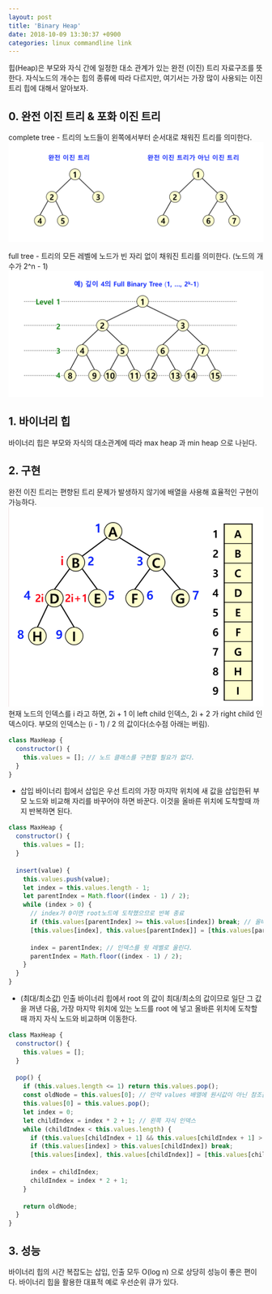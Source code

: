 ```yaml
---
layout: post
title: 'Binary Heap'
date: 2018-10-09 13:30:37 +0900
categories: linux commandline link
---
```


힙(Heap)은 부모와 자식 간에 일정한 대소 관계가 있는 완전 (이진) 트리 자료구조를 뜻한다. 자식노드의 개수는 힙의 종류에 따라 다르지만, 여기서는 가장 많이 사용되는 이진 트리 힙에 대해서 알아보자.<br>

## 0. 완전 이진 트리 & 포화 이진 트리

complete tree - 트리의 노드들이 왼쪽에서부터 순서대로 채워진 트리를 의미한다.
<img src="/assets/images/complete.png">

full tree - 트리의 모든 레벨에 노드가 빈 자리 없이 채워진 트리를 의미한다. (노드의 개수가 2^n - 1)
<img src="/assets/images/full.png">

## 1. 바이너리 힙

바이너리 힙은 부모와 자식의 대소관계에 따라 max heap 과 min heap 으로 나뉜다.

## 2. 구현

완전 이진 트리는 편향된 트리 문제가 발생하지 않기에 배열을 사용해 효율적인 구현이 가능하다.
<img src="/assets/images/array-tree.png">
현재 노드의 인덱스를 i 라고 하면, 2i + 1 이 left child 인덱스, 2i + 2 가 right child 인덱스이다. 부모의 인덱스는 (i - 1) / 2 의 값이다(소수점 아래는 버림).

```javascript
class MaxHeap {
  constructor() {
    this.values = []; // 노드 클래스를 구현할 필요가 없다.
  }
}
```

- 삽입
  바이너리 힙에서 삽입은 우선 트리의 가장 마지막 위치에 새 값을 삽입한뒤 부모 노드와 비교해 자리를 바꾸어야 하면 바꾼다. 이것을 올바른 위치에 도착할때 까지 반복하면 된다.

```javascript
class MaxHeap {
  constructor() {
    this.values = [];
  }

  insert(value) {
    this.values.push(value);
    let index = this.values.length - 1;
    let parentIndex = Math.floor((index - 1) / 2);
    while (index > 0) {
      // index가 0이면 root노드에 도착했으므로 반복 종료
      if (this.values[parentIndex] >= this.values[index]) break; // 올바른 위치에 도착하면 반복을 벗어난다.
      [this.values[index], this.values[parentIndex]] = [this.values[parentIndex], this.values[index]]; // 복잡해 보이지만 그냥 부모 노드와 현재노드의 값을 바꾸는 코드이다.

      index = parentIndex; // 인덱스를 윗 레벨로 올린다.
      parentIndex = Math.floor((index - 1) / 2);
    }
  }
}
```

- (최대/최소값) 인출
  바이너리 힙에서 root 의 값이 최대/최소의 값이므로 일단 그 값을 꺼낸 다음, 가장 마지막 위치에 있는 노드를 root 에 넣고 올바른 위치에 도착할때 까지 자식 노드와 비교하며 이동한다.

```javascript
class MaxHeap {
  constructor() {
    this.values = [];
  }

  pop() {
    if (this.values.length <= 1) return this.values.pop();
    const oldNode = this.values[0]; // 만약 values 배열에 원시값이 아닌 참조값이 담겨 있다면 객체 복사를 해야한다.
    this.values[0] = this.values.pop();
    let index = 0;
    let childIndex = index * 2 + 1; // 왼쪽 자식 인덱스
    while (childIndex < this.values.length) {
      if (this.values[childIndex + 1] && this.values[childIndex + 1] > this.values[childIndex]) childIndex++; // 오른쪽 자식이 존재하고 왼쪽자식보다 크다면 오른쪽 자식과 비교
      if (this.values[index] > this.values[childIndex]) break;
      [this.values[index], this.values[childIndex]] = [this.values[childIndex], this.values[index]];

      index = childIndex;
      childIndex = index * 2 + 1;
    }

    return oldNode;
  }
}
```

## 3. 성능

바이너리 힙의 시간 복잡도는 삽입, 인출 모두 O(log n) 으로 상당히 성능이 좋은 편이다. 바이너리 힙을 활용한 대표적 예로 우선순위 큐가 있다.
